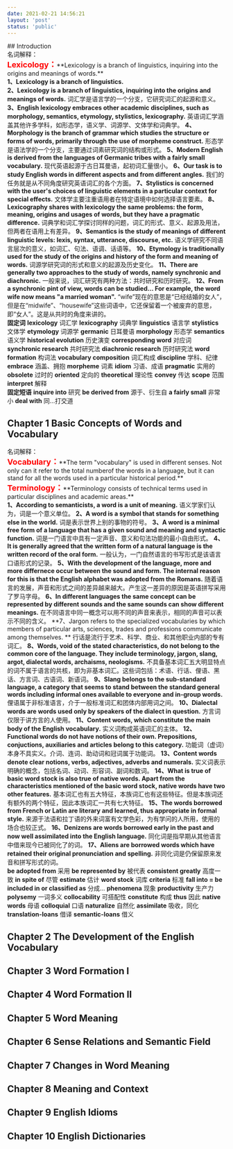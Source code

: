 ```yaml
---
date: 2021-02-21 14:56:21
layout: 'post'
status: 'public'
---
```

<html>
<head>
<style type="text/css">
p {margin:0px auto;}
p.tc span {font-weight:bold; font-size:18px; color:#ff0000;}
</style>
</head>

<body>
## Introduction

名词解释：
<p class="tc"><span>Lexicology：</span>**Lexicology is a branch of linguistics, inquiring into the origins and meanings of words.**</p>

**1、Lexicology is a branch of linguistics.**    
**2、Lexicology is a branch of linguistics, inquiring into the origins and meanings of words.**
词汇学是语言学的一个分支，它研究词汇的起源和意义。
**3、English lexicology embraces other academic disciplines, such as morphology, semantics, etymology, stylistics, lexicography.**
英语词汇学涵盖其他许多学科，如形态学，语义学、词源学、文体学和词典学。
**4、Morphology is the branch of grammar which studies the structure or forms of words, primarily through the use of morpheme construct.**
形态学是语法学的一个分支，主要通过词素研究词的结构或形式。
**5、Modern English is derived from the languages of Germanic tribes with a fairly small vocabulary.**
现代英语起源于古日耳曼语，起初词汇量很小。
**6、Our task is to study English words in different aspects and from different angles.**
我们的任务就是从不同角度研究英语词汇的各个方面。
**7、Stylistics is concerned with the user's choices of linguistic elements in a particular context for special effects.**
文体学主要注重语用者在特定语境中如何选择语言要素。
**8、Lexicography shares with lexicology the same problems: the form, meaning, origins and usages of words, but they have a pragmatic difference.**
词典学和词汇学探讨同样的问题，词汇的形式、意义、起源及用法，但两者在语用上有差异。
**9、Semantics is the study of meanings of different linguistic levels: lexis, syntax, utterance, discourse, etc.**
语义学研究不同语言层次的意义，如词汇、句法、语调、话语等。
**10、Etymology is traditionally used for the study of the origins and history of the form and meaning of words.**
词源学研究词的形式和意义的起源及历史变化。
**11、There are generally two approaches to the study of words, namely synchronic and diachronic.**
一般来说，词汇研究有两种方法：共时研究和历时研究。
**12、From a synchronic pint of view, words can be studied... For example, the word wife now means "a married woman".**
“wife”现在的意思是“已经结婚的女人”，但是在“midwife”、“housewife”这些词语中，它还保留着一个被废弃的意思，即“女人”。这是从共时的角度来讲的。

**固定词**
**lexicology**        词汇学
**lexicography**        词典学
**linguistics**        语言学
**stylistics**        文体学
**etymology**        词源学
**germanic**        日耳曼语
**morphology**        形态学
**semantics**        语义学
**historical evolution**        历史演变
**corresponding word**        对应词
**synchronic research**        共时研究法
**diachronic research**        历时研究法
**word formation**        构词法
**vocabulary composition**        词汇构成
**discipline**        学科、纪律
**embrace**        涵盖、拥抱
**morpheme**        词素
**idiom**        习语、成语
**pragmatic**        实用的
**obsolete**        过时的
**oriented**    定向的
**theoretical**        理论性
**convey**        传达
**scope**        范围
**interpret**        解释

**固定短语**
**inquire into**        研究
**be derived from**        源于、衍生自
**a fairly small**    非常小
**deal with**    同...打交道

## Chapter 1    Basic Concepts of Words and Vocabulary

名词解释：
<p class="tc"><span>Vocabulary：</span>**The term "vocabulary" is used in different senses. Not only can it refer to the total numberof the words in a language, but it can stand for all the words used in a particular historical period.**</p>
<p class="tc"><span>Terminology：</span>**Terminology consists of technical terms used in particular disciplines and academic areas.**</p>







**1、According to semanticists, a word is a unit of meaning.**
语义学家们认为，词是一个意义单位。
**2、A word is a symbol that stands for something else in the world.**
词是表示世界上别的事物的符号。
**3、A word is a minimal free form of a language that has a given sound and meaning and syntactic function.**
词是一门语言中具有一定声音、意义和句法功能的最小自由形式。
**4、It is generally agreed that the written form of a natural language is the written record of the oral form.**
一般认为，一门自然语言的书写形式是该语言口语形式的记录。
**5、With the development of the language, more and more differnece occur between the sound and form. The internal reason for this is that the English alphabet was adopted from the Romans.**
随着语言的发展，声音和形式之间的差异越来越大。产生这一差异的原因是英语拼写采用了罗马字母。
**6、In different languages the same concept can be represented by different sounds and the same sounds can show different meanings.**
在不同语言中同一概念可以用不同的声音来表示，相同的声音可以表示不同的含义。
**7、Jargon refers to the specialized vocabularies by which members of particular arts, sciences, trades and professions communicate among themselves. **
行话是流行于艺术、科学、商业、和其他职业内部的专有词汇。
**8、Words, void of the stated characteristics, do not belong to the common core of the language. They include terminology, jargon, slang, argot, dialectal words, archaisms, neologisms.**
不具备基本词汇五大明显特点的词不属于语言的共核，即为非基本词汇。这些词包括：术语、行话、俚语、黑话、方言词、古语词、新语词。
**9、Slang belongs to the sub-standard language, a category that seems to stand between the standard general words including informal ones available to everyone and in-group words.**
俚语属于非标准语言，介于一般标准词汇和团体内部用词之间。
**10、Dialectal words are words used only by speakers of the dialect in question.**
方言词仅限于讲方言的人使用。
**11、Content words, which constitute the main body of the English vocabulary.**
实义词构成英语词汇的主体。
**12、Functional words do not have notions of their own. Prepositions, conjuctions, auxiliaries and articles belong to this category.**
功能词（虚词）本身不具实义。介词、连词、助动词和冠词属于功能词。
**13、Content words denote clear notions, verbs, adjectives, adverbs and numerals.**
实义词表示明确的概念，包括名词、动词、形容词、副词和数词。
**14、What is true of basic word stock is also true of native words. Apart from the characteristics mentioned of the basic word stock, native words have two other features.**
基本词汇也有五大特征，本族词汇也有这些特征。但是本族词还有额外的两个特征，因此本族词汇一共有七大特征。
**15、The words borrowed from French or Latin are literary and learned, thus appropriate in formal style.**
来源于法语和拉丁语的外来词富有文学色彩，为有学问的人所用，使用的场合也较正式。
**16、Denizens are words borrowed early in the past and now well assimilated into the English language.**
同化词是指早期从其他语言中借来现今已被同化了的词。
**17、Aliens are borrowed words which have retained their original pronunciation and spelling.**
非同化词是仍保留原来发音和拼写形式的词。

**be adopted from** 采用
**be represented by** 被代表
**consistent greatly** 高度一致
**in spite of** 尽管
**estimate** 估计
**word stock** 词库
**criteria** 标准
**fall into = be included in or classified as** 分成...
**phenomena** 现象
**productivity** 生产力
**polysemy** 一词多义
**collocability** 可搭配性
**constitute** 构成
**thus** 因此
**native words** 母语
**colloquial** 口语
**naturalize** 自然化
**assimilate** 吸收，同化
**translation-loans** 借译
**semantic-loans** 借义

## Chapter 2    The Development of the English Vocabulary
## Chapter 3    Word Formation Ⅰ
## Chapter 4    Word Formation Ⅱ
## Chapter 5    Word Meaning
## Chapter 6    Sense Relations and Semantic Field
## Chapter 7    Changes in Word Meaning
## Chapter 8    Meaning and Context
## Chapter 9    English Idioms
## Chapter 10    English Dictionaries
</body>
</html>
